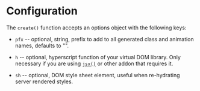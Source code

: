 # Configuration

The `create()` function accepts an options object with the following keys:

- `pfx` -- optional, string, prefix to add to all generated class and animation names, defaults to "".

- `h` -- optional, hyperscript function of your virtual DOM library. Only necessary if you are using [`jsx()`](./jsx.md) or other addon that requires it.

- `sh` -- optional, DOM style sheet element, useful when re-hydrating server rendered styles.

